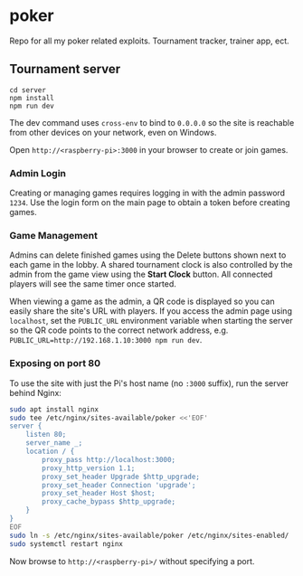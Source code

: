 # poker
Repo for all my poker related exploits. Tournament tracker, trainer app, ect.

## Tournament server

```
cd server
npm install
npm run dev
```

The dev command uses `cross-env` to bind to `0.0.0.0` so the site is reachable from other devices on your network, even on Windows.

Open `http://<raspberry-pi>:3000` in your browser to create or join games.

### Admin Login

Creating or managing games requires logging in with the admin password `1234`.
Use the login form on the main page to obtain a token before creating games.

### Game Management

Admins can delete finished games using the Delete buttons shown next to each game
in the lobby. A shared tournament clock is also controlled by the admin from the
game view using the **Start Clock** button. All connected players will see the
same timer once started.

When viewing a game as the admin, a QR code is displayed so you can easily share
the site's URL with players.
If you access the admin page using `localhost`, set the `PUBLIC_URL` environment
variable when starting the server so the QR code points to the correct network
address, e.g. `PUBLIC_URL=http://192.168.1.10:3000 npm run dev`.

### Exposing on port 80

To use the site with just the Pi's host name (no `:3000` suffix), run the
server behind Nginx:

```bash
sudo apt install nginx
sudo tee /etc/nginx/sites-available/poker <<'EOF'
server {
    listen 80;
    server_name _;
    location / {
        proxy_pass http://localhost:3000;
        proxy_http_version 1.1;
        proxy_set_header Upgrade $http_upgrade;
        proxy_set_header Connection 'upgrade';
        proxy_set_header Host $host;
        proxy_cache_bypass $http_upgrade;
    }
}
EOF
sudo ln -s /etc/nginx/sites-available/poker /etc/nginx/sites-enabled/
sudo systemctl restart nginx
```

Now browse to `http://<raspberry-pi>/` without specifying a port.
